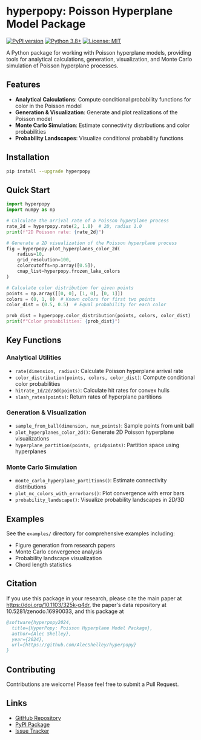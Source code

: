 # hyperpopy: Poisson Hyperplane Model Package

[![PyPI version](https://badge.fury.io/py/hyperpopy.svg)](https://badge.fury.io/py/hyperpopy)
[![Python 3.8+](https://img.shields.io/badge/python-3.8+-blue.svg)](https://www.python.org/downloads/)
[![License: MIT](https://img.shields.io/badge/License-MIT-yellow.svg)](https://opensource.org/licenses/MIT)

A Python package for working with Poisson hyperplane models, providing tools for analytical calculations, generation, visualization, and Monte Carlo simulation of Poisson hyperplane processes.

## Features

- **Analytical Calculations**: Compute conditional probability functions for color in the Poisson model
- **Generation & Visualization**: Generate and plot realizations of the Poisson model
- **Monte Carlo Simulation**: Estimate connectivity distributions and color probabilities
- **Probability Landscapes**: Visualize conditional probability functions

## Installation

```bash
pip install --upgrade hyperpopy
```

## Quick Start

```python
import hyperpopy
import numpy as np

# Calculate the arrival rate of a Poisson hyperplane process
rate_2d = hyperpopy.rate(2, 1.0)  # 2D, radius 1.0
print(f"2D Poisson rate: {rate_2d}")

# Generate a 2D visualization of the Poisson hyperplane process
fig = hyperpopy.plot_hyperplanes_color_2d(
    radius=10,
    grid_resolution=100,
    colorcutoffs=np.array([0.5]),
    cmap_list=hyperpopy.frozen_lake_colors
)

# Calculate color distribution for given points
points = np.array([[0, 0], [1, 0], [0, 1]])
colors = (0, 1, 0)  # Known colors for first two points
color_dist = (0.5, 0.5)  # Equal probability for each color

prob_dist = hyperpopy.color_distribution(points, colors, color_dist)
print(f"Color probabilities: {prob_dist}")
```

## Key Functions

### Analytical Utilities
- `rate(dimension, radius)`: Calculate Poisson hyperplane arrival rate
- `color_distribution(points, colors, color_dist)`: Compute conditional color probabilities
- `hitrate_1d/2d/3d(points)`: Calculate hit rates for convex hulls
- `slash_rates(points)`: Return rates of hyperplane partitions

### Generation & Visualization
- `sample_from_ball(dimension, num_points)`: Sample points from unit ball
- `plot_hyperplanes_color_2d()`: Generate 2D Poisson hyperplane visualizations
- `hyperplane_partition(points, gridpoints)`: Partition space using hyperplanes

### Monte Carlo Simulation
- `monte_carlo_hyperplane_partitions()`: Estimate connectivity distributions
- `plot_mc_colors_with_errorbars()`: Plot convergence with error bars
- `probability_landscape()`: Visualize probability landscapes in 2D/3D

## Examples

See the `examples/` directory for comprehensive examples including:
- Figure generation from research papers
- Monte Carlo convergence analysis
- Probability landscape visualization
- Chord length statistics

## Citation

If you use this package in your research, please cite the main paper at https://doi.org/10.1103/325k-g4dr, the paper's
data repository at 10.5281/zenodo.16990033, and this package at 

```bibtex
@software{hyperpopy2024,
  title={HyperPopy: Poisson Hyperplane Model Package},
  author={Alec Shelley},
  year={2024},
  url={https://github.com/AlecShelley/hyperpopy}
}
```

## Contributing

Contributions are welcome! Please feel free to submit a Pull Request.

## Links

- [GitHub Repository](https://github.com/AlecShelley/hyperpopy)
- [PyPI Package](https://pypi.org/project/hyperpopy/)
- [Issue Tracker](https://github.com/AlecShelley/hyperpopy/issues)

